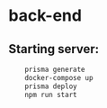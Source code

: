 # back-end

## Starting server:
```bash
	prisma generate
	docker-compose up
	prisma deploy
	npm run start
```
